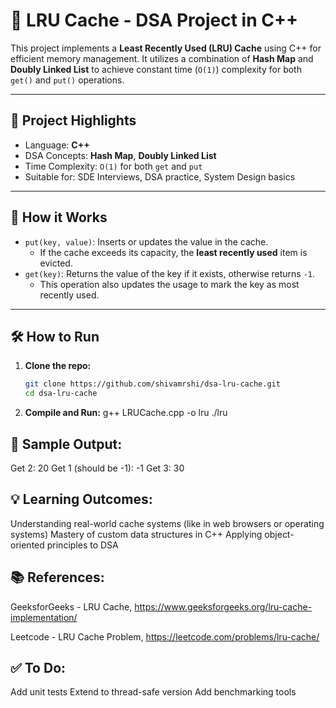 # 🔁 LRU Cache - DSA Project in C++

This project implements a **Least Recently Used (LRU) Cache** using C++ for efficient memory management. It utilizes a combination of **Hash Map** and **Doubly Linked List** to achieve constant time (`O(1)`) complexity for both `get()` and `put()` operations.

---

## 📌 Project Highlights

- Language: **C++**
- DSA Concepts: **Hash Map**, **Doubly Linked List**
- Time Complexity: `O(1)` for both `get` and `put`
- Suitable for: SDE Interviews, DSA practice, System Design basics

---

## 🚀 How it Works

- `put(key, value)`: Inserts or updates the value in the cache.
  - If the cache exceeds its capacity, the **least recently used** item is evicted.
- `get(key)`: Returns the value of the key if it exists, otherwise returns `-1`.
  - This operation also updates the usage to mark the key as most recently used.

---

## 🛠️ How to Run

1. **Clone the repo:**
   ```bash
   git clone https://github.com/shivamrshi/dsa-lru-cache.git
   cd dsa-lru-cache

2. **Compile and Run:**
   g++ LRUCache.cpp -o lru
./lru

## 📄 Sample Output:
Get 2: 20
Get 1 (should be -1): -1
Get 3: 30

## 💡 Learning Outcomes:
Understanding real-world cache systems (like in web browsers or operating systems)
Mastery of custom data structures in C++
Applying object-oriented principles to DSA

## 📚 References:
GeeksforGeeks - LRU Cache, https://www.geeksforgeeks.org/lru-cache-implementation/

Leetcode - LRU Cache Problem, https://leetcode.com/problems/lru-cache/

## ✅ To Do:
 Add unit tests
 Extend to thread-safe version
 Add benchmarking tools
